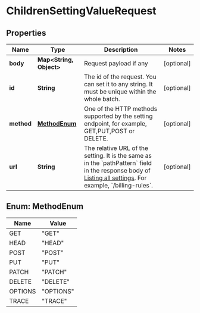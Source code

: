 

# ChildrenSettingValueRequest


## Properties

| Name | Type | Description | Notes |
|------------ | ------------- | ------------- | -------------|
|**body** | **Map&lt;String, Object&gt;** | Request payload if any |  [optional] |
|**id** | **String** | The id of the request. You can set it to any string. It must be unique within the whole batch.  |  [optional] |
|**method** | [**MethodEnum**](#MethodEnum) | One of the HTTP methods supported by the setting endpoint, for example, GET,PUT,POST or DELETE.  |  [optional] |
|**url** | **String** | The relative URL of the setting. It is the same as in the &#x60;pathPattern&#x60; field in the response body of [Listing all settings](https://developer.zuora.com/api-references/api/operation/GET_ListAllSettings). For example, &#x60;/billing-rules&#x60;.  |  [optional] |



## Enum: MethodEnum

| Name | Value |
|---- | -----|
| GET | &quot;GET&quot; |
| HEAD | &quot;HEAD&quot; |
| POST | &quot;POST&quot; |
| PUT | &quot;PUT&quot; |
| PATCH | &quot;PATCH&quot; |
| DELETE | &quot;DELETE&quot; |
| OPTIONS | &quot;OPTIONS&quot; |
| TRACE | &quot;TRACE&quot; |



